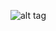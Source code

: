 ![alt tag](https://raw.githubusercontent.com/core2kx/trail-finder-2-chassis/master/transfer-case/tf2-transfer-case-v1.png)
